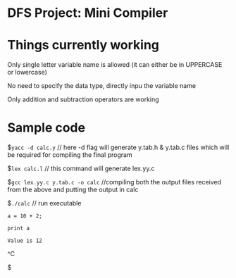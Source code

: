 # DFS Project: Mini Compiler

# Things currently working
 Only single letter variable name is allowed (it can either be in UPPERCASE or lowercase)
 
 No need to specify the data type, directly inpu the variable name
 
 Only addition and subtraction operators are working

# Sample code 

$`yacc -d calc.y` // here -d flag will generate y.tab.h & y.tab.c files which will be required for compiling the final program 
 
$`lex calc.l` // this command will generate lex.yy.c 
 
$`gcc lex.yy.c y.tab.c -o calc` //compiling both the output files received from the above and putting the output in calc
 
$`./calc` // run executable

`a = 10 + 2;`

`print a`

`Value is 12`

^C

$
